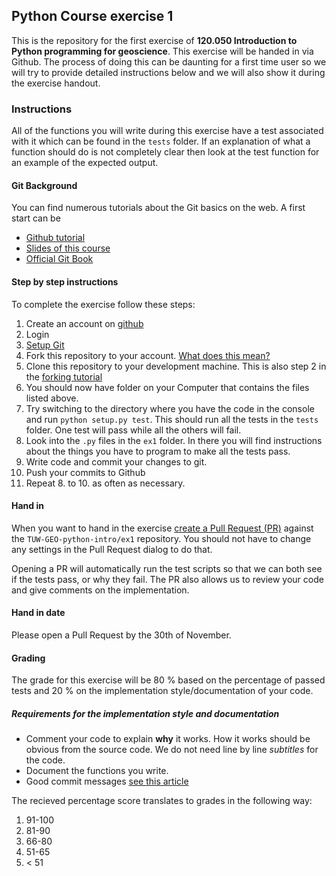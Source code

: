 ## Python Course exercise 1

This is the repository for the first exercise of **120.050 Introduction to Python
programming for geoscience**. This exercise will be handed in via Github. The
process of doing this can be daunting for a first time user so we will try to
provide detailed instructions below and we will also show it during the exercise
handout.

### Instructions

All of the functions you will write during this exercise have a test associated
with it which can be found in the `tests` folder. If an explanation of what a
function should do is not completely clear then look at the test function for an
example of the expected output.

#### Git Background

You can find numerous tutorials about the Git basics on the web. A first start
can be
- [Github tutorial](https://try.github.io/levels/1/challenges/1)
- [Slides of this course](https://github.com/TUW-GEO-python-intro/slide-deck/blob/master/03.1-Intro%20to%20Git/slides.org)
- [Official Git Book](https://git-scm.com/book/en/v2)

#### Step by step instructions

To complete the exercise follow these steps:

1. Create an account on [github](https://github.com/)
2. Login
3. [Setup Git](https://help.github.com/articles/set-up-git/)
4. Fork this repository to your account.
   [What does this mean?](https://help.github.com/articles/fork-a-repo/)
5. Clone this repository to your development machine. This is also step 2 in the
   [forking tutorial](https://help.github.com/articles/fork-a-repo/#step-2-create-a-local-clone-of-your-fork)
6. You should now have folder on your Computer that contains the files listed above.
7. Try switching to the directory where you have the code in the console and
   run `python setup.py test`. This should run all the tests in the `tests`
   folder. One test will pass while all the others will fail.
8. Look into the `.py` files in the `ex1` folder. In there you will find
   instructions about the things you have to program to make all the tests pass.
9. Write code and commit your changes to git.
10. Push your commits to Github
11. Repeat 8. to 10. as often as necessary.

#### Hand in

When you want to hand in the exercise
[create a Pull Request (PR)](https://help.github.com/articles/using-pull-requests/)
against the `TUW-GEO-python-intro/ex1` repository. You should not have to change
any settings in the Pull Request dialog to do that.

Opening a PR will automatically run the test scripts so that we can both see if
the tests pass, or why they fail. The PR also allows us to review your code and
give comments on the implementation.

#### Hand in date

Please open a Pull Request by the 30th of November.

#### Grading

The grade for this exercise will be 80 % based on the percentage of passed tests
and 20 % on the implementation style/documentation of your code.

##### Requirements for the implementation style and documentation

- Comment your code to explain **why** it works. How it works should be obvious
  from the source code. We do not need line by line *subtitles* for the code.
- Document the functions you write.
- Good commit messages [see this article](http://chris.beams.io/posts/git-commit/)

The recieved percentage score translates to grades in the following way:

1. 91-100
2. 81-90
3. 66-80
4. 51-65
5. < 51
